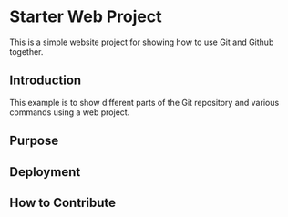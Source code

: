 # Starter Web Project

This is a simple website project for showing how to use Git and Github together.

## Introduction 

This example is to show different parts of the Git repository and various commands using a web project.

## Purpose

## Deployment

## How to Contribute